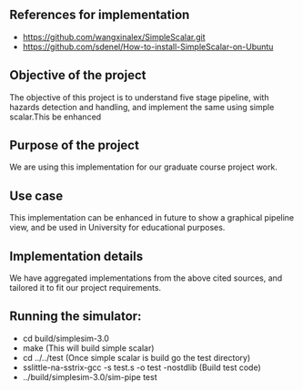 ## References for implementation
- https://github.com/wangxinalex/SimpleScalar.git
- https://github.com/sdenel/How-to-install-SimpleScalar-on-Ubuntu

## Objective of the project
The objective of this project is to understand five stage pipeline, with hazards
detection and handling, and implement the same using simple scalar.This
be enhanced 

## Purpose of the project
We are using this implementation for our graduate course project work.

## Use case
This implementation can be enhanced in future to show a graphical pipeline
view, and be used in University for educational purposes.

## Implementation details
We have aggregated implementations from the above cited sources, and tailored
it to fit our project requirements.

## Running the simulator:
- cd build/simplesim-3.0
- make (This will build simple scalar)
- cd ../../test (Once simple scalar is build go the test directory)
- sslittle-na-sstrix-gcc -s test.s -o test -nostdlib (Build test code)
- ../build/simplesim-3.0/sim-pipe test

